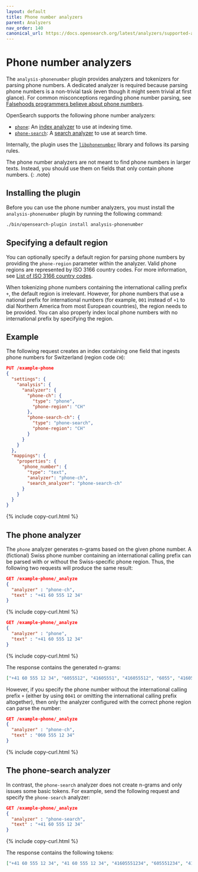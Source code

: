 ```yaml
---
layout: default
title: Phone number analyzers
parent: Analyzers
nav_order: 140
canonical_url: https://docs.opensearch.org/latest/analyzers/supported-analyzers/phone-analyzers/
---
```


# Phone number analyzers

The `analysis-phonenumber` plugin provides analyzers and tokenizers for parsing phone numbers. A dedicated analyzer is required because parsing phone numbers is a non-trivial task (even though it might seem trivial at first glance). For common misconceptions regarding phone number parsing, see [Falsehoods programmers believe about phone numbers](https://github.com/google/libphonenumber/blob/master/FALSEHOODS.md).


OpenSearch supports the following phone number analyzers:

* [`phone`](#the-phone-analyzer): An [index analyzer]({{site.url}}{{site.baseurl}}/analyzers/index-analyzers/) to use at indexing time.
* [`phone-search`](#the-phone-search-analyzer): A [search analyzer]({{site.url}}{{site.baseurl}}/analyzers/search-analyzers/) to use at search time.

Internally, the plugin uses the [`libphonenumber`](https://github.com/google/libphonenumber) library and follows its parsing rules.

The phone number analyzers are not meant to find phone numbers in larger texts. Instead, you should use them on fields that only contain phone numbers.
{: .note}

## Installing the plugin

Before you can use the phone number analyzers, you must install the `analysis-phonenumber` plugin by running the following command:

```sh
./bin/opensearch-plugin install analysis-phonenumber
```

## Specifying a default region

You can optionally specify a default region for parsing phone numbers by providing the `phone-region` parameter within the analyzer. Valid phone regions are represented by ISO 3166 country codes. For more information, see [List of ISO 3166 country codes](https://en.wikipedia.org/wiki/List_of_ISO_3166_country_codes).

When tokenizing phone numbers containing the international calling prefix `+`, the default region is irrelevant. However, for phone numbers that use a national prefix for international numbers (for example, `001` instead of `+1` to dial Northern America from most European countries), the region needs to be provided. You can also properly index local phone numbers with no international prefix by specifying the region.

## Example

The following request creates an index containing one field that ingests phone numbers for Switzerland (region code `CH`):

```json
PUT /example-phone
{
  "settings": {
    "analysis": {
      "analyzer": {
        "phone-ch": {
          "type": "phone",
          "phone-region": "CH"
        },
        "phone-search-ch": {
          "type": "phone-search",
          "phone-region": "CH"
        }
      }
    }
  },
  "mappings": {
    "properties": {
      "phone_number": {
        "type": "text",
        "analyzer": "phone-ch",
        "search_analyzer": "phone-search-ch"
      }
    }
  }
}
```
{% include copy-curl.html %}

## The phone analyzer

The `phone` analyzer generates n-grams based on the given phone number. A (fictional) Swiss phone number containing an international calling prefix can be parsed with or without the Swiss-specific phone region. Thus, the following two requests will produce the same result:

```json
GET /example-phone/_analyze
{
  "analyzer" : "phone-ch",
  "text" : "+41 60 555 12 34"
}
```
{% include copy-curl.html %}

```json
GET /example-phone/_analyze
{
  "analyzer" : "phone",
  "text" : "+41 60 555 12 34"
}
```
{% include copy-curl.html %}

The response contains the generated n-grams:

```json
["+41 60 555 12 34", "6055512", "41605551", "416055512", "6055", "41605551234", ...]
```

However, if you specify the phone number without the international calling prefix `+` (either by using `0041` or omitting
the international calling prefix altogether), then only the analyzer configured with the correct phone region can parse the number:

```json
GET /example-phone/_analyze
{
  "analyzer" : "phone-ch",
  "text" : "060 555 12 34"
}
```
{% include copy-curl.html %}

## The phone-search analyzer

In contrast, the `phone-search` analyzer does not create n-grams and only issues some basic tokens. For example, send the following request and specify the `phone-search` analyzer:

```json
GET /example-phone/_analyze
{
  "analyzer" : "phone-search",
  "text" : "+41 60 555 12 34"
}
```
{% include copy-curl.html %}

The response contains the following tokens:

```json
["+41 60 555 12 34", "41 60 555 12 34", "41605551234", "605551234", "41"]
```

